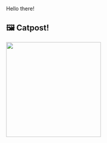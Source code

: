 Hello there!



## 🖼️ Catpost!

<sub>
    <img src="https://cdn2.thecatapi.com/images/8oc.jpg" height="256">
</sub>

